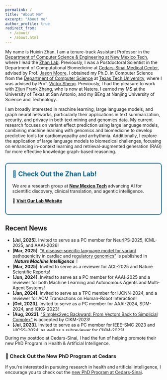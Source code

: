 ```yaml
---
permalink: /
title: "About Me"
excerpt: "About me"
author_profile: true
redirect_from: 
  - /about/
  - /about.html
---
```



My name is Huixin Zhan. I am a tenure-track Assistant Professor in the [Department of Computer Science & Engineering at New Mexico Tech](https://nmt.edu/academics/compsci/index.php), where I lead the [Zhan Lab](https://zhan-lab-ai.github.io/). Previously, I was a Postdoctoral Scientist in the Department of Computational Biomedicine at [Cedars-Sinai Medical Center](https://www.cedars-sinai.org), advised by Prof. [Jason Moore](https://researchers.cedars-sinai.edu/Jason.Moore). I obtained my Ph.D. in Computer Science from the [Department of Computer Science](https://www.depts.ttu.edu/cs/) at [Texas Tech University](https://www.ttu.edu/), where I was advised by Prof. [Victor Sheng](https://www.depts.ttu.edu/cs/faculty/victor_sheng/index.php). Previously, I had the pleasure to work with [Zijun Frank Zhang](https://www.linkedin.com/in/zijun-frank-zhang-7859a07a/), who is now at Natera. I earned my MS at the University of Texas at San Antonio, and my BEng at Nanjing University of Science and Technology.

I am broadly interested in machine learning, large language models, and graph neural networks, particularly their applications in text summarization, security, and privacy in both text mining and genomics data. My current research focuses on variant effect prediction using large language models, combining machine learning with genomics and biomedicine to develop predictive tools for cardiomyopathy and arrhythmia. Additionally, I explore the application of large language models to biomedical challenges, focusing on enhancing in-context learning and retrieval-augmented generation (RAG) for more effective knowledge graph-based reasoning.

<div style="border: 2px solid #006699; border-radius: 10px; padding: 1.5em; background-color: #f9f9f9; margin: 2em 0;">
  <h2 style="margin-top: 0; color: #006699;">🧬 Check Out the Zhan Lab!</h2>
  <p>
    We are a research group at <a href="https://nmt.edu/academics/compsci/index.php" target="_blank"><strong>New Mexico Tech</strong></a> advancing AI for scientific discovery, clinical translation, and agentic intelligence.
  </p>
  <p>
    🔗 <a href="https://zhan-lab-ai.github.io/" target="_blank"><strong>Visit Our Lab Website</strong></a>
  </p>
</div>




## <i class="fa fa-fw fa-rss "></i> Recent News ##

<ul style="width: auto; height: 300px; overflow: auto">
  <li><b>[Jul, 2025]</b>. Invited to serve as a PC member for NeurIPS-2025, ICML-2025, and AAAI-2026!</li>
  <li><b>[Mar, 2025]</b>. <a href="https://huixin-zhan-ai.github.io//publications/">"A disease-specific language model for variant pathogenicity in cardiac and regulatory genomics"</a> is published in <span style="background-color:#f2f2f2; padding:2px 6px; border-radius:5px; font-weight:bold;"><i>Nature Machine Intelligence</i></span>!</li>
  <li> <b>[Mar, 2025]</b>. Invited to serve as a reviewer for ACL-2025 and Nature Scientific Reports!</li>
  <li> <b>[Jun, 2024]</b>. Invited to serve as a PC member for AAAI-2025 and a reviewer for both Machine Learning and Autonomous Agents and Multi-Agent Systems!</li>
  <li> <b>[Jan, 2024]</b>. Invited to serve as a TPC member for IJCNN-2024, and a reviewer for ACM Transactions on Human-Robot Interaction!</li>
  <li> <b>[Oct, 2023]</b>. Invited to serve as a PC member for AAAI-2024, SDM-2024, and ICKG-2023!</li>
  <li> <b>[Aug, 2023]</b>. <a href="https://huixin-zhan-ai.github.io//publications/">"Simplex2vec Backward: From Vectors Back to Simplicial Complex"</a> is accepted by CIKM-2023!</li>
  <li> <b>[Jul, 2023]</b>. Invited to serve as a PC member for IEEE-SMC 2023 and HICSS-2024, as well as a subreviewer for CIKM-2023!</li>
  <li> <b>[Jul, 2023]</b>. Start a new job as a Postdoctoral Scientist at Cedars-Sinai!</li>
  
  <li> <b>[Apr, 2023]</b>. Invited to serve as a PC member for IJCAI-2023!</li>

  <li> <b>[Dec, 2022]</b>. Received the AAAI-23 Student Scholarship!</li>

  <li> <b>[Dec, 2022]</b>. Invited to serve as a Program Committee (PC) member for KDD-2023 Research Track!</li>
  
  <li> <b>[Dec, 2022]</b>. <a href="https://huixin-zhan-ai.github.io//publications/">"Measuring the Privacy Leakage via Graph Reconstruction Attacks on Simplicial Neural Networks"</a> has been selected as one of the finalists!</li>

  <li> <b>[Nov, 2022]</b>. <a href="https://huixin-zhan-ai.github.io//publications/">"Measuring the Privacy Leakage via Graph Reconstruction Attacks on Simplicial Neural Networks"</a> is accepted by AAAI-2023 Student Abstract and Poster Program!</li>

  <li> <b>[Nov, 2022]</b>.  <a href="https://huixin-zhan-ai.github.io//publications/">"Privacy-Preserving Representation Learning for Text-Attributed Networks with Simplicial Complexes"</a> is accepted by AAAI-2023 Doctoral Consortium!</li>

  <li> <b>[Nov, 2022]</b>.  <a href="https://huixin-zhan-ai.github.io//publications/">"Towards Fair and Selectively Privacy-Preserving Models Using Negative Multi-Task Learning"</a> is accepted by AAAI-2023 Student Abstract and Poster Program!</li>
  
</ul>

During my postdoc at Cedars-Sinai, I had the fun of helping promote their new PhD Program in Health & Artificial Intelligence. 

### 🤖 Check Out the New PhD Program at Cedars

If you're interested in pursuing research in health and artificial intelligence, I encourage you to check out the [new PhD Program at Cedars-Sinai](https://www.cedars-sinai.edu/education/graduate-school/phd-health-artificial-intelligence.html).

